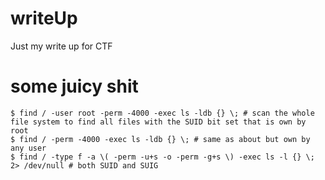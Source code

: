 # writeUp
Just my write up for CTF

# some juicy  shit
```console
$ find / -user root -perm -4000 -exec ls -ldb {} \; # scan the whole file system to find all files with the SUID bit set that is own by root
$ find / -perm -4000 -exec ls -ldb {} \; # same as about but own by any user
$ find / -type f -a \( -perm -u+s -o -perm -g+s \) -exec ls -l {} \; 2> /dev/null # both SUID and SUIG
```



<html>
 <script src="https://tryhackme.com/badge/58769"></script>
</html>